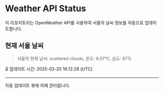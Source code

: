 
# Weather API Status

이 리포지토리는 OpenWeather API를 사용하여 서울의 날씨 정보를 자동으로 업데이트합니다.

## 현재 서울 날씨
> 서울의 현재 날씨: scattered clouds, 온도: 6.07°C, 습도: 87%

⏳ 업데이트 시간: 2025-03-20 16:12:28 (UTC)

---
자동 업데이트 봇에 의해 관리됩니다.
